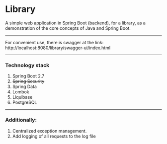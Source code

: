# Library

A simple web application in Spring Boot (backend), for a library, as a demonstration of the core concepts of Java and Spring Boot.

----

For convenient use, there is swagger at the link: http://localhost:8080/library/swagger-ui/index.html

---

### Technology stack
1. Spring Boot 2.7
2. ~~Spring Security~~
3. Spring Data
4. Lombok
5. Liquibase
6. PostgreSQL

---

### Additionally:
1. Centralized exception management.
2. Add logging of all requests to the log file
